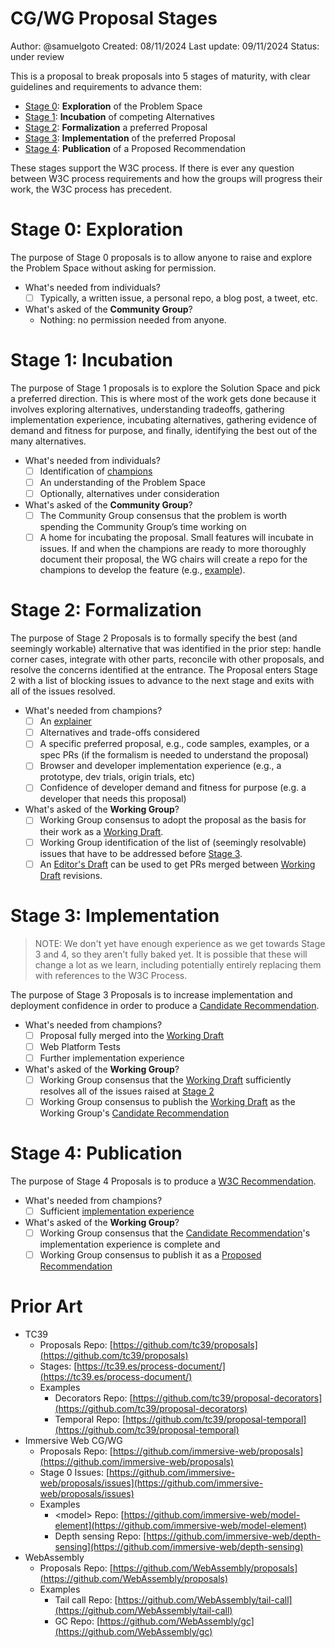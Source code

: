 # CG/WG Proposal Stages

Author: @samuelgoto
Created: 08/11/2024
Last update: 09/11/2024
Status: under review

This is a proposal to break proposals into 5 stages of maturity, with clear guidelines and requirements to advance them:

* [Stage 0](#stage0): **Exploration** of the Problem Space
* [Stage 1](#stage1): **Incubation** of competing Alternatives
* [Stage 2](#stage2): **Formalization** a preferred Proposal
* [Stage 3](#stage3): **Implementation** of the preferred Proposal
* [Stage 4](#stage4): **Publication** of a Proposed Recommendation

These stages support the W3C process. If there is ever any question between W3C process requirements and how the groups will progress their work, the W3C process has precedent.

# Stage 0: Exploration

The purpose of Stage 0 proposals is to allow anyone to raise and explore the Problem Space without asking for permission. 

  * What's needed from individuals?
    * [ ] Typically, a written issue, a personal repo, a blog post, a tweet, etc. 
  * What's asked of the **Community Group**?
    * Nothing: no permission needed from anyone.

# Stage 1: Incubation

The purpose of Stage 1 proposals is to explore the Solution Space and pick a preferred direction. This is where most of the work gets done because it involves exploring alternatives, understanding tradeoffs, gathering implementation experience, incubating alternatives, gathering evidence of demand and fitness for purpose, and finally, identifying the best out of the many alternatives.

  * What's needed from individuals?
    * [ ] Identification of [champions](https://github.com/tc39/how-we-work/blob/main/champion.md)
    * [ ] An understanding of the Problem Space
    * [ ] Optionally, alternatives under consideration
  * What's asked of the **Community Group**?
    * [ ] The Community Group consensus that the problem is worth spending the Community Group’s time working on
    * [ ] A home for incubating the proposal. Small features will incubate in issues. If and when the champions are ready to more thoroughly document their proposal, the WG chairs will create a repo for the champions to develop the feature (e.g., [example](https://github.com/fedidcg/LightweightFedCM)). 

# Stage 2: Formalization

The purpose of Stage 2 Proposals is to formally specify the best (and seemingly workable) alternative that was identified in the prior step: handle corner cases, integrate with other parts, reconcile with other proposals, and resolve the concerns identified at the entrance. The Proposal enters Stage 2 with a list of blocking issues to advance to the next stage and exits with all of the issues resolved.

  * What's needed from champions?
    * [ ] An [explainer](https://tag.w3.org/explainers/)
    * [ ] Alternatives and trade-offs considered
    * [ ] A specific preferred proposal, e.g., code samples, examples, or a spec PRs (if the formalism is needed to understand the proposal)
    * [ ] Browser and developer implementation experience (e.g., a prototype, dev trials, origin trials, etc) 
    * [ ] Confidence of developer demand and fitness for purpose (e.g. a developer that needs this proposal)
  * What's asked of the **Working Group**?
    * [ ] Working Group consensus to adopt the proposal as the basis for their work as a [Working Draft](https://www.w3.org/policies/process/#RecsWD).
    * [ ] Working Group identification of the list of (seemingly resolvable) issues that have to be addressed before [Stage 3](#stage-3).
    * [ ] An [Editor's Draft](https://www.w3.org/policies/process/#editors-draft) can be used to get PRs merged between [Working Draft](https://www.w3.org/policies/process/#RecsWD) revisions.
  
# Stage 3: Implementation

> NOTE: We don't yet have enough experience as we get towards Stage 3 and 4, so they aren't fully baked yet. It is possible that these
> will change a lot as we learn, including potentially entirely replacing them with references to the W3C Process.

The purpose of Stage 3 Proposals is to increase implementation and deployment confidence in order to produce a [Candidate Recommendation](https://www.w3.org/policies/process/#RecsCR).
 
  * What's needed from champions?
    * [ ] Proposal fully merged into the [Working Draft](https://www.w3.org/policies/process/#RecsWD)
    * [ ] Web Platform Tests
    * [ ] Further implementation experience
  * What's asked of the **Working Group**? 
    * [ ] Working Group consensus that the [Working Draft](https://www.w3.org/policies/process/#RecsWD) sufficiently resolves all of the issues raised at [Stage 2](#stage-2)
    * [ ] Working Group consensus to publish the [Working Draft](https://www.w3.org/policies/process/#RecsWD) as the Working Group's [Candidate Recommendation](https://www.w3.org/policies/process/#RecsCR)
  
# Stage 4: Publication

 The purpose of Stage 4 Proposals is to produce a [W3C Recommendation](https://www.w3.org/policies/process/#RecsW3C).
 
  * What's needed from champions?
    * [ ] Sufficient [implementation experience](https://www.w3.org/policies/process/#implementation-experience)
  * What's asked of the **Working Group**?
    * [ ] Working Group consensus that the [Candidate Recommendation](https://www.w3.org/policies/process/#RecsCR)'s implementation experience is complete and
    * [ ] Working Group consensus to publish it as a [Proposed Recommendation](https://www.w3.org/policies/process/#RecsPR)

# Prior Art

* TC39  
  * Proposals Repo: [https://github.com/tc39/proposals](https://github.com/tc39/proposals)  
  * Stages: [https://tc39.es/process-document/](https://tc39.es/process-document/)   
  * Examples  
    * Decorators Repo: [https://github.com/tc39/proposal-decorators](https://github.com/tc39/proposal-decorators)   
    * Temporal Repo: [https://github.com/tc39/proposal-temporal](https://github.com/tc39/proposal-temporal)   
* Immersive Web CG/WG  
  * Proposals Repo: [https://github.com/immersive-web/proposals](https://github.com/immersive-web/proposals)  
  * Stage 0 Issues: [https://github.com/immersive-web/proposals/issues](https://github.com/immersive-web/proposals/issues)   
  * Examples  
    * \<model\> Repo: [https://github.com/immersive-web/model-element](https://github.com/immersive-web/model-element)  
    * Depth sensing Repo: [https://github.com/immersive-web/depth-sensing](https://github.com/immersive-web/depth-sensing)   
* WebAssembly  
  * Proposals Repo: [https://github.com/WebAssembly/proposals](https://github.com/WebAssembly/proposals)  
  * Examples  
    * Tail call Repo: [https://github.com/WebAssembly/tail-call](https://github.com/WebAssembly/tail-call)  
    * GC Repo: [https://github.com/WebAssembly/gc](https://github.com/WebAssembly/gc)

